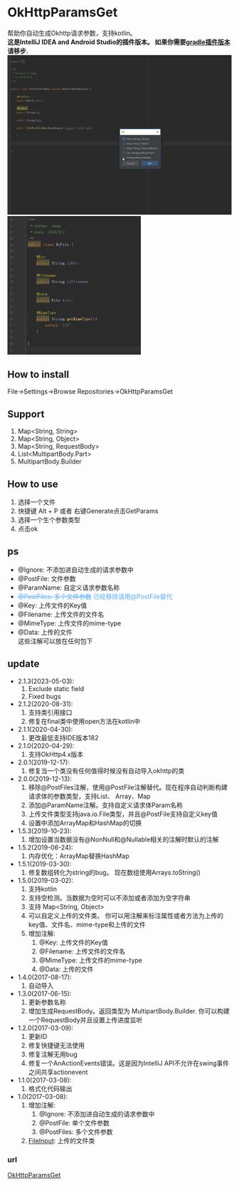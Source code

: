 # OkHttpParamsGet #
帮助你自动生成Okhttp请求参数，支持kotlin。  
**这是IntelliJ IDEA and Android Studio的插件版本。 如果你需要[gradle插件版本](https://github.com/kingwang666/HttpParam) 请移步.**  
<img src="img/getbody.gif" width="600"></img> <img src="img/file.jpg" width="300"></img>

## How to install ##
File->Settings->Browse Repositories->OkHttpParamsGet

## Support ##
      
1. Map&lt;String, String&gt;  
2. Map&lt;String, Object&gt;
3. Map&lt;String, RequestBody&gt;
4. List&lt;MultipartBody.Part&gt;
5. MultipartBody.Builder
## How to use ##
1. 选择一个文件
2. 快捷键 Alt + P 或者 右键Generate点击GetParams
3. 选择一个生个参数类型
4. 点击ok
## ps ##
- @Ignore: 不添加进自动生成的请求参数中
- @PostFile: 文件参数
- @ParamName: 自定义请求参数名称
- <span style="color:#59ABFD"><S>@PostFiles: 多个文件参数</S> 已经移除请用@PostFile替代</span>
- @Key: 上传文件的Key值
- @Filename: 上传文件的文件名
- @MimeType: 上传文件的mime-type
- @Data: 上传的文件  
这些注解可以放在任何包下

## update ##
<ul>

[//]: # (          <li>)

[//]: # (            2.2.0&#40;2023-05-04&#41;:)

[//]: # (            <ol>)

[//]: # (                <li>适配2023.1.1</li>)

[//]: # (            </ol>)

[//]: # (          </li>)

[//]: # (          <li>)

[//]: # (            2.1.4&#40;2023-05-03&#41;:)

[//]: # (            <ol>)

[//]: # (                <li>update jdk to 17</li>)

[//]: # (            </ol>)

[//]: # (          </li>)
          <li>
            2.1.3(2023-05-03):
            <ol>
                <li>Exclude static field</li>
                <li>Fixed bugs</li>
            </ol>
          </li>
         <li>
            2.1.2(2020-08-31):
            <ol>
                <li>支持类引用接口</li>
                <li>修复在final类中使用open方法在kotlin中</li>
            </ol>
         </li>
         <li>
           2.1.1(2020-04-30):
           <ol>
               <li>更改最低支持IDE版本182</li>
           </ol>
         </li>
         <li>
           2.1.0(2020-04-29):
           <ol>
               <li>支持OkHttp4.x版本</li>
           </ol>
         </li>
         <li>
            2.0.1(2019-12-17):
            <ol>
                <li>修复当一个类没有任何值得时候没有自动导入okhttp的类</li>
            </ol>
         </li>
          <li>
            2.0.0(2019-12-13):
            <ol>
                <li>移除@PostFiles注解，使用@PostFile注解替代。现在程序自动判断构建请求体的参数类型，支持List、 Array、Map</li>
                <li>添加@ParamName注解。支持自定义请求体Param名称</li>
                <li>上传文件类型支持java.io.File类型，并且@PostFile支持自定义key值</li>
                <li>设置中添加ArrayMap和HashMap的切换</li>
            </ol>
          </li>
          <li>
            1.5.3(2019-10-23):
            <ol>
                <li>增加设置当数据没有@NonNull和@Nullable相关的注解时默认的注解</li>
            </ol>
          </li>
          <li>
            1.5.2(2019-06-24):
            <ol>
                <li>内存优化：ArrayMap替换HashMap</li>
            </ol>
         </li>
        <li>
            1.5.1(2019-03-30):
            <ol>
                <li>修复数组转化为string的bug。 现在数组使用Arrays.toString()</li>
            </ol>
        </li>
        <li>
            1.5.0(2019-03-02):
            <ol>
                <li>支持kotlin</li>
                <li>支持空检测。当数据为空时可以不添加或者添加为空字符串</li>
                <li>支持 Map&lt;String, Object&gt;</li>
                <li>可以自定义上传的文件类。 你可以用注解来标注属性或者方法为上传的key值、文件名、mime-type和上传的文件</li>
                <li>
                    增加注解:
                    <ol>
                        <li>@Key: 上传文件的Key值</li>
                        <li>@Filename: 上传文件的文件名</li>
                        <li>@MimeType: 上传文件的mime-type</li>
                        <li>@Data: 上传的文件</li>
                    </ol>
                </li>
            </ol>
        </li>
        <li>
            1.4.0(2017-08-17):
            <ol>
                <li>自动导入</li>
            </ol>
        </li>
        <li>
            1.3.0(2017-06-15):
            <ol>
                <li>更新参数名称</li>
                <li>增加生成RequestBody。返回类型为 MultipartBody.Builder. 你可以构建一个RequestBody并且设置上传进度监听</li>
            </ol>
        </li>
        <li>
            1.2.0(2017-03-09):
            <ol>
                <li>更新ID</li>
                <li>修复快捷键无法使用</li>
                <li>修复注解无用bug</li>
                <li>修复一个AnActionEvents错误。这是因为IntelliJ API不允许在swing事件之间共享actionevent</li>
            </ol>
        </li>
        <li>
            1.1.0(2017-03-08):
            <ol>
                <li>格式化代码输出</li>
            </ol>
        </li>
        <li>
            1.0(2017-03-08):
            <ol>
                <li>
                    增加注解:
                    <ol>
                        <li>@Ignore: 不添加进自动生成的请求参数中</li>
                        <li>@PostFile: 单个文件参数</li>
                        <li>@PostFiles: 多个文件参数</li>
                    </ol>
                </li>
                <li>
                    <a href="https://github.com/kingwang666/OkHttpParamsGet/blob/master/extra/FileInput.java">FileInput</a>: 上传的文件类
                </li>
            </ol>
        </li>
</ul>


### url ###
[OkHttpParamsGet](https://plugins.jetbrains.com/plugin/9545-okhttpparamsget)